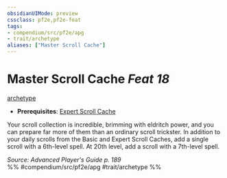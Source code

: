 ```yaml
---
obsidianUIMode: preview
cssclass: pf2e,pf2e-feat
tags:
- compendium/src/pf2e/apg
- trait/archetype
aliases: ["Master Scroll Cache"]
---
```

# Master Scroll Cache  *Feat 18*  
[archetype](rules/traits/archetype.md "Archetype Feat Trait")  

- **Prerequisites**: [Expert Scroll Cache](compendium/feats/expert-scroll-cache-apg.md)

Your scroll collection is incredible, brimming with eldritch power, and you can prepare far more of them than an ordinary scroll trickster. In addition to your daily scrolls from the Basic and Expert Scroll Caches, add a single scroll with a 6th-level spell. At 20th level, add a scroll with a 7th-level spell.

*Source: Advanced Player's Guide p. 189*  
%% #compendium/src/pf2e/apg #trait/archetype %%